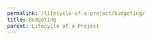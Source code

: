 ```yaml
---
permalink: /lifecycle-of-a-project/budgeting/
title: Budgeting
parent: Lifecycle of a Project
---
```

